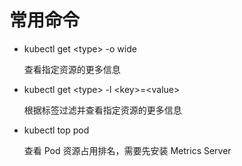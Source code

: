 # 常用命令

- kubectl get \<type> -o wide

  查看指定资源的更多信息

- kubectl get \<type> -l \<key>=\<value>

  根据标签过滤并查看指定资源的更多信息

- kubectl top pod

  查看 Pod 资源占用排名，需要先安装 Metrics Server
